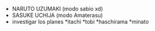 
* NARUTO UZUMAKI (modo sabio xd)
* SASUKE UCHIJA  (modo Amaterasu)
* investigar los planes
*itachi
*tobi
*haschirama
*minato
